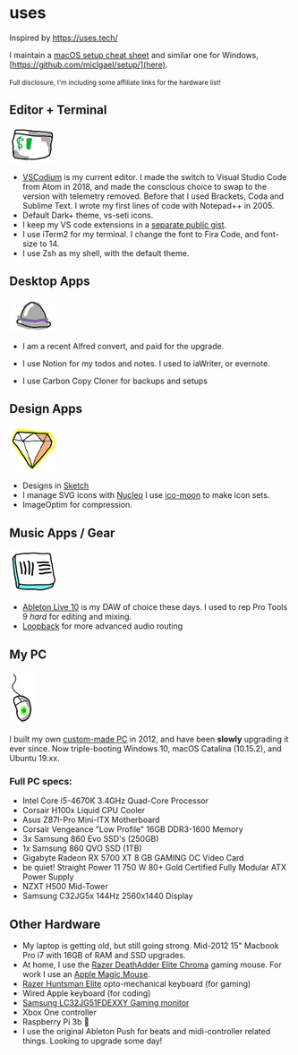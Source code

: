 # uses
Inspired by https://uses.tech/

I maintain a [macOS setup cheat sheet](https://github.com/miclgael/setup-win/) and similar one for Windows, [https://github.com/miclgael/setup/](here).

<small>Full disclosure, I'm including some affiliate links for the hardware list!</small>

## Editor + Terminal

![iTerm2 icon](scribbles/uses-iterm.png)

- [VSCodium](https://vscodium.com/) is my current editor. I made the switch to Visual Studio Code from Atom in 2018, and made the conscious choice to swap to the version with telemetry removed. Before that I used Brackets, Coda and Sublime Text. I wrote my first lines of code with Notepad++ in 2005.
- Default Dark+ theme, vs-seti icons.
- I keep my VS code extensions in a [separate public gist](https://gist.github.com/miclgael/79b65d3420f95a943eb9bf94be1399c5). 
- I use iTerm2 for my terminal. I change the font to Fira Code, and font-size to 14.
- I use Zsh as my shell, with the default theme.

## Desktop Apps

![Alfred App](scribbles/uses-alfred.png)

- I am a recent Alfred convert, and paid for the upgrade.
- I use Notion for my todos and notes. I used to iaWriter, or evernote.

- I use Carbon Copy Cloner for backups and setups

## Design Apps

![Sketch App](scribbles/uses-sketch.png)

- Designs in [Sketch](https://www.sketch.com)
- I manage SVG icons with [Nucleo](https://nucleoapp.com/) I use [ico-moon](https://icomoon.io/app/#/select) to make icon sets.
- ImageOptim for compression.

## Music Apps / Gear

![Ableton live icon](scribbles/uses-live10.png) 

- [Ableton Live 10](https://www.ableton.com/) is my DAW of choice these days. I used to rep Pro Tools 9 *hard* for editing and mixing. 
- [Loopback](https://rogueamoeba.com/loopback/) for more advanced audio routing

## My PC

![Razor DeathAdder Elite mouse](scribbles/uses-mouse.png)

I built my own [custom-made PC](https://pcpartpicker.com/user/miclgael/saved/bhd8Mp) in 2012, and have been **slowly** upgrading it ever since. Now triple-booting Windows 10, macOS Catalina (10.15.2), and Ubuntu 19.xx.

### Full PC specs:

- Intel Core i5-4670K 3.4GHz Quad-Core Processor
- Corsair H100x Liquid CPU Cooler
- Asus Z87I-Pro Mini-ITX Motherboard 
- Corsair Vengeance "Low Profile" 16GB DDR3-1600 Memory
- 3x Samsung 860 Evo SSD's (250GB)
- 1x Samsung 860 QVO SSD (1TB) 
- Gigabyte Radeon RX 5700 XT 8 GB GAMING OC Video Card
- be quiet! Straight Power 11 750 W 80+ Gold Certified Fully Modular ATX Power Supply
- NZXT H500 Mid-Tower 
- Samsung C32JG5x 144Hz 2560x1440 Display

## Other Hardware

- My laptop is getting old, but still going strong. Mid-2012 15" Macbook Pro i7 with 16GB of RAM and SSD upgrades.
- At home, I use the [Razer DeathAdder Elite Chroma](https://amzn.to/2NdPR24) gaming mouse. For work I use an [Apple Magic Mouse](https://amzn.to/39VlNlJ). 
- [Razer Huntsman Elite](https://amzn.to/2R1AZoJ) opto-mechanical keyboard (for gaming)
- Wired Apple keyboard (for coding)
- [Samsung LC32JG51FDEXXY Gaming monitor](https://amzn.to/37RmWJ3) 
- Xbox One controller
- Raspberry Pi 3b 🍇
- I use the original Ableton Push for beats and midi-controller related things. Looking to upgrade some day!
